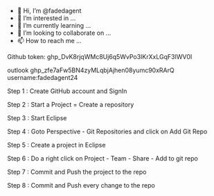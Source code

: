 - 👋 Hi, I’m @fadedagent
- 👀 I’m interested in ...
- 🌱 I’m currently learning ...
- 💞️ I’m looking to collaborate on ...
- 📫 How to reach me ...

<!---
fadedagent/fadedagent is a ✨ special ✨ repository because its `README.md` (this file) appears on your GitHub profile.
You can click the Preview link to take a look at your changes.
--->
Github token:
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

outlook 
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
username:fadedagent24

Step 1 : Create GitHub account and SignIn

Step 2 : Start a Project = Create a repository

Step 3 : Start Eclipse

Step 4 : Goto Perspective - Git Repositories and click on Add Git Repo

Step 5 : Create a project in Eclipse

Step 6 : Do a right click on Project - Team - Share - Add to git repo

Step 7 : Commit and Push the project to the repo

Step 8 : Commit and Push every change to the repo
